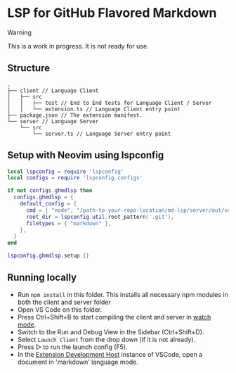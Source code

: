 # LSP for GitHub Flavored Markdown

> [!WARNING]
> This is a work in progress. It is not ready for use.

## Structure

```
.
├── client // Language Client
│   ├── src
│   │   ├── test // End to End tests for Language Client / Server
│   │   └── extension.ts // Language Client entry point
├── package.json // The extension manifest.
└── server // Language Server
    └── src
        └── server.ts // Language Server entry point
```

## Setup with Neovim using lspconfig

```lua
local lspconfig = require 'lspconfig'
local configs = require 'lspconfig.configs'

if not configs.ghmdlsp then
  configs.ghmdlsp = {
    default_config = {
      cmd = { "node", "/path-to-your-repo-location/md-lsp/server/out/server.js", "--stdio" },
      root_dir = lspconfig.util.root_pattern('.git'),
      filetypes = { "markdown" },
    },
  }
end

lspconfig.ghmdlsp.setup {}
```

## Running locally

- Run `npm install` in this folder. This installs all necessary npm modules in both the client and server folder
- Open VS Code on this folder.
- Press Ctrl+Shift+B to start compiling the client and server in [watch mode](https://code.visualstudio.com/docs/editor/tasks#:~:text=The%20first%20entry%20executes,the%20HelloWorld.js%20file.).
- Switch to the Run and Debug View in the Sidebar (Ctrl+Shift+D).
- Select `Launch Client` from the drop down (if it is not already).
- Press ▷ to run the launch config (F5).
- In the [Extension Development Host](https://code.visualstudio.com/api/get-started/your-first-extension#:~:text=Then%2C%20inside%20the%20editor%2C%20press%20F5.%20This%20will%20compile%20and%20run%20the%20extension%20in%20a%20new%20Extension%20Development%20Host%20window.) instance of VSCode, open a document in 'markdown' language mode.
